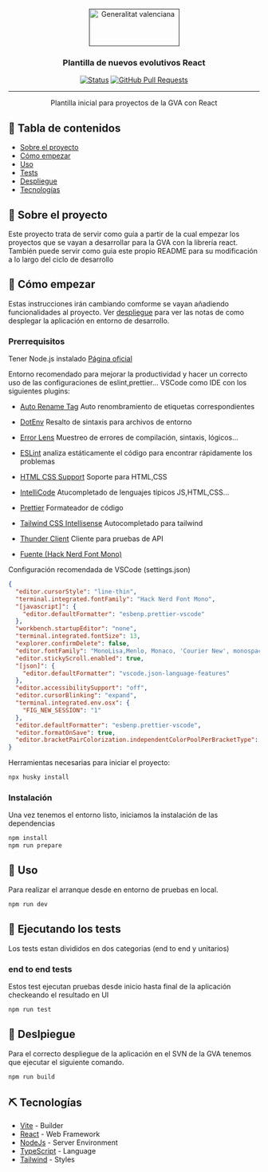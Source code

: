 <p align="center">
  <a href="" rel="noopener">
 <img width=181px height=75px src="https://www.gva.es/portal-gva61-theme/images/GVA/logo_gva.png" alt="Generalitat valenciana"></a>
</p>

<h3 align="center">Plantilla de nuevos evolutivos React</h3>

<div align="center">

[![Status](https://img.shields.io/badge/status-active-success.svg)]()
[![GitHub Pull Requests](https://img.shields.io/github/issues-pr/kylelobo/The-Documentation-Compendium.svg)](https://github.com/kylelobo/The-Documentation-Compendium/pulls)

</div>

---

<p align="center"> Plantilla inicial para proyectos de la GVA con React
    <br> 
</p>

## 📝 Tabla de contenidos

- [Sobre el proyecto](#about)
- [Cómo empezar](#getting_started)
- [Uso](#usage)
- [Tests](#tests)
- [Despliegue](#deployment)
- [Tecnologías](#built_using)

## 🧐 Sobre el proyecto <a name = "about"></a>

Este proyecto trata de servir como guía a partir de la cual empezar los
proyectos que se vayan a desarrollar para la GVA con la librería react. También
puede servir como guia este propio README para su modificación a lo largo del
ciclo de desarrollo

## 🏁 Cómo empezar <a name = "getting_started"></a>

Estas instrucciones irán cambiando comforme se vayan añadiendo funcionalidades
al proyecto. Ver [despliegue](#deployment) para ver las notas de como desplegar
la aplicación en entorno de desarrollo.

### Prerrequisitos

Tener Node.js instalado [Página oficial](https://nodejs.org/en/)

Entorno recomendado para mejorar la productividad y hacer un correcto uso de las
configuraciones de eslint,prettier... VSCode como IDE con los siguientes
plugins:

- [Auto Rename Tag](https://marketplace.visualstudio.com/items?itemName=formulahendry.auto-rename-tag)
  Auto renombramiento de etiquetas correspondientes
- [DotEnv](https://marketplace.visualstudio.com/items?itemName=mikestead.dotenv)
  Resalto de sintaxis para archivos de entorno
- [Error Lens](https://marketplace.visualstudio.com/items?itemName=usernamehw.errorlens)
  Muestreo de errores de compilación, sintaxis, lógicos...
- [ESLint](https://marketplace.visualstudio.com/items?itemName=dbaeumer.vscode-eslint)
  analiza estáticamente el código para encontrar rápidamente los problemas
- [HTML CSS Support](https://marketplace.visualstudio.com/items?itemName=ecmel.vscode-html-css)
  Soporte para HTML,CSS
- [IntelliCode](https://marketplace.visualstudio.com/items?itemName=VisualStudioExptTeam.vscodeintellicode)
  Atucompletado de lenguajes típicos JS,HTML,CSS...
- [Prettier](https://marketplace.visualstudio.com/items?itemName=esbenp.prettier-vscode)
  Formateador de código
- [Tailwind CSS Intellisense](https://marketplace.visualstudio.com/items?itemName=bradlc.vscode-tailwindcss)
  Autocompletado para tailwind
- [Thunder Client](https://marketplace.visualstudio.com/items?itemName=rangav.vscode-thunder-client)
  Cliente para pruebas de API

- [Fuente (Hack Nerd Font Mono)](https://github.com/ryanoasis/nerd-fonts)

Configuración recomendada de VSCode (settings.json)

```json
{
  "editor.cursorStyle": "line-thin",
  "terminal.integrated.fontFamily": "Hack Nerd Font Mono",
  "[javascript]": {
    "editor.defaultFormatter": "esbenp.prettier-vscode"
  },
  "workbench.startupEditor": "none",
  "terminal.integrated.fontSize": 13,
  "explorer.confirmDelete": false,
  "editor.fontFamily": "MonoLisa,Menlo, Monaco, 'Courier New', monospace",
  "editor.stickyScroll.enabled": true,
  "[json]": {
    "editor.defaultFormatter": "vscode.json-language-features"
  },
  "editor.accessibilitySupport": "off",
  "editor.cursorBlinking": "expand",
  "terminal.integrated.env.osx": {
    "FIG_NEW_SESSION": "1"
  },
  "editor.defaultFormatter": "esbenp.prettier-vscode",
  "editor.formatOnSave": true,
  "editor.bracketPairColorization.independentColorPoolPerBracketType": true
}
```

Herramientas necesarias para iniciar el proyecto:

```sh
npx husky install
```

### Instalación

Una vez tenemos el entorno listo, iniciamos la instalación de las dependencias

```sh
npm install
npm run prepare
```

## 🎈 Uso <a name="usage"></a>

Para realizar el arranque desde en entorno de pruebas en local.

```sh
npm run dev
```

## 🔧 Ejecutando los tests <a name = "tests"></a>

Los tests estan divididos en dos categorias (end to end y unitarios)

### end to end tests

Estos test ejecutan pruebas desde inicio hasta final de la aplicación checkeando
el resultado en UI

```sh
npm run test
```

## 🚀 Deslpiegue <a name = "deployment"></a>

Para el correcto despliegue de la aplicación en el SVN de la GVA tenemos que
ejecutar el siguiente comando.

```sh
npm run build
```

## ⛏️ Tecnologías <a name = "built_using"></a>

- [Vite](https://vitejs.dev/) - Builder
- [React](https://reactjs.org/) - Web Framework
- [NodeJs](https://nodejs.org/en/) - Server Environment
- [TypeScript](https://www.typescriptlang.org/) - Language
- [Tailwind](https://tailwindcss.com/) - Styles
